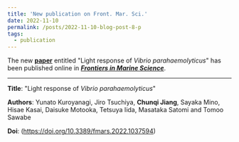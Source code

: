 ```yaml
---
title: 'New publication on Front. Mar. Sci.'
date: 2022-11-10
permalink: /posts/2022-11-10-blog-post-8-p
tags:
  - publication
---
```


The new [**paper**](https://www.frontiersin.org/articles/10.3389/fmars.2022.1037594/full) entitled "Light response of *Vibrio parahaemolyticus*" has been published online in [***Frontiers in Marine Science***](https://www.frontiersin.org/journals/marine-science).
***

**Title**: "Light response of *Vibrio parahaemolyticus*"

**Authors**: Yunato Kuroyanagi, Jiro Tsuchiya, **Chunqi Jiang**, Sayaka Mino, Hisae Kasai, Daisuke Motooka, Tetsuya Iida, Masataka Satomi and Tomoo Sawabe

**Doi**: (https://doi.org/10.3389/fmars.2022.1037594)
